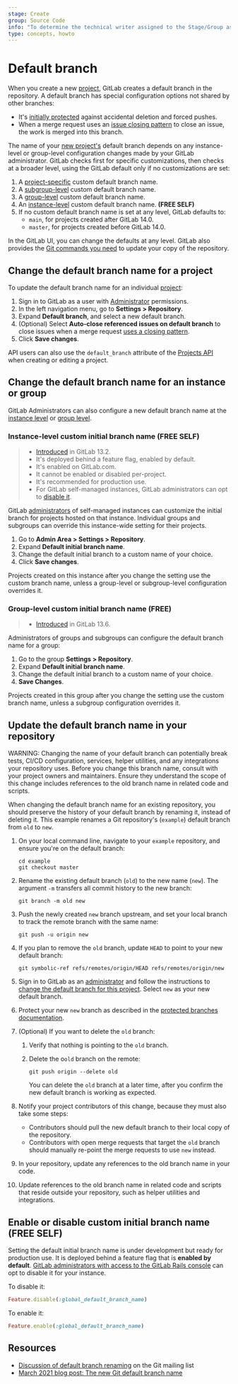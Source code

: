 ```yaml
---
stage: Create
group: Source Code
info: "To determine the technical writer assigned to the Stage/Group associated with this page, see https://about.gitlab.com/handbook/engineering/ux/technical-writing/#assignments"
type: concepts, howto
---
```


# Default branch

When you create a new [project](../../index.md), GitLab creates a default branch
in the repository. A default branch has special configuration options not shared
by other branches:

- It's [initially protected](../../protected_branches.md#protected-branches) against
  accidental deletion and forced pushes.
- When a merge request uses an
  [issue closing pattern](../../issues/managing_issues.md#closing-issues-automatically)
  to close an issue, the work is merged into this branch.

The name of your [new project's](../../index.md) default branch depends on any
instance-level or group-level configuration changes made by your GitLab administrator.
GitLab checks first for specific customizations, then checks at a broader level,
using the GitLab default only if no customizations are set:

1. A [project-specific](#change-the-default-branch-name-for-a-project) custom default branch name.
1. A [subgroup-level](#group-level-custom-initial-branch-name) custom default branch name.
1. A [group-level](#group-level-custom-initial-branch-name) custom default branch name.
1. An [instance-level](#instance-level-custom-initial-branch-name) custom default branch name. **(FREE SELF)**
1. If no custom default branch name is set at any level, GitLab defaults to:
   - `main`, for projects created after GitLab 14.0.
   - `master`, for projects created before GitLab 14.0.

In the GitLab UI, you can change the defaults at any level. GitLab also provides
the [Git commands you need](#update-the-default-branch-name-in-your-repository) to update your copy of the repository.

## Change the default branch name for a project

To update the default branch name for an individual [project](../../index.md):

1. Sign in to GitLab as a user with [Administrator](../../../permissions.md) permissions.
1. In the left navigation menu, go to **Settings > Repository**.
1. Expand **Default branch**, and select a new default branch.
1. (Optional) Select **Auto-close referenced issues on default branch** to close
   issues when a merge request
   [uses a closing pattern](../../issues/managing_issues.md#closing-issues-automatically).
1. Click **Save changes**.

API users can also use the `default_branch` attribute of the
[Projects API](../../../../api/projects.md) when creating or editing a project.

## Change the default branch name for an instance or group

GitLab Administrators can also configure a new default branch name at the
[instance level](#instance-level-custom-initial-branch-name) or
[group level](#group-level-custom-initial-branch-name).

### Instance-level custom initial branch name **(FREE SELF)**

> - [Introduced](https://gitlab.com/gitlab-org/gitlab/-/issues/221013) in GitLab 13.2.
> - It's deployed behind a feature flag, enabled by default.
> - It's enabled on GitLab.com.
> - It cannot be enabled or disabled per-project.
> - It's recommended for production use.
> - For GitLab self-managed instances, GitLab administrators can opt to [disable it](#enable-or-disable-custom-initial-branch-name).

GitLab [administrators](../../../permissions.md) of self-managed instances can
customize the initial branch for projects hosted on that instance. Individual
groups and subgroups can override this instance-wide setting for their projects.

1. Go to **Admin Area > Settings > Repository**.
1. Expand **Default initial branch name**.
1. Change the default initial branch to a custom name of your choice.
1. Click **Save changes**.

Projects created on this instance after you change the setting use the
custom branch name, unless a group-level or subgroup-level configuration
overrides it.

### Group-level custom initial branch name **(FREE)**

> - [Introduced](https://gitlab.com/gitlab-org/gitlab/-/issues/221014) in GitLab 13.6.

Administrators of groups and subgroups can configure the default branch name for a group:

1. Go to the group **Settings > Repository**.
1. Expand **Default initial branch name**.
1. Change the default initial branch to a custom name of your choice.
1. **Save Changes**.

Projects created in this group after you change the setting use the custom branch name,
unless a subgroup configuration overrides it.

## Update the default branch name in your repository

WARNING:
Changing the name of your default branch can potentially break tests,
CI/CD configuration, services, helper utilities, and any integrations your repository
uses. Before you change this branch name, consult with your project owners and maintainers.
Ensure they understand the scope of this change includes references to the old
branch name in related code and scripts.

When changing the default branch name for an existing repository, you should preserve
the history of your default branch by renaming it, instead of deleting it. This example
renames a Git repository's (`example`) default branch from `old` to `new`.

1. On your local command line, navigate to your `example` repository, and ensure
   you're on the default branch:

   ```plaintext
   cd example
   git checkout master
   ```

1. Rename the existing default branch (`old`) to the new name (`new`). The argument `-m`
   transfers all commit history to the new branch:

   ```plaintext
   git branch -m old new
   ```

1. Push the newly created `new` branch upstream, and set your local branch to track
   the remote branch with the same name:

   ```plaintext
   git push -u origin new
   ```

1. If you plan to remove the `old` branch, update `HEAD` to point to your new default branch:

   ```plaintext
   git symbolic-ref refs/remotes/origin/HEAD refs/remotes/origin/new
   ```

1. Sign in to GitLab as an [administrator](../../../permissions.md) and follow
   the instructions to
   [change the default branch for this project](#change-the-default-branch-name-for-a-project).
   Select `new` as your new default branch.
1. Protect your new `new` branch as described in the [protected branches documentation](../../protected_branches.md).
1. (Optional) If you want to delete the `old` branch:
   1. Verify that nothing is pointing to the `old` branch.
   1. Delete the o`old` branch on the remote:

      ```plaintext
      git push origin --delete old
      ```

      You can delete the `old` branch at a later time, after you confirm the new default branch is working as expected.

1. Notify your project contributors of this change, because they must also take some steps:

   - Contributors should pull the new default branch to their local copy of the repository.
   - Contributors with open merge requests that target the `old` branch should manually
     re-point the merge requests to use `new` instead.
1. In your repository, update any references to the old branch name in your code.
1. Update references to the old branch name in related code and scripts that reside outside
   your repository, such as helper utilities and integrations.

## Enable or disable custom initial branch name **(FREE SELF)**

Setting the default initial branch name is under development but ready for production use.
It is deployed behind a feature flag that is **enabled by default**.
[GitLab administrators with access to the GitLab Rails console](../../../../administration/feature_flags.md)
can opt to disable it for your instance.

To disable it:

```ruby
Feature.disable(:global_default_branch_name)
```

To enable it:

```ruby
Feature.enable(:global_default_branch_name)
```

## Resources

- [Discussion of default branch renaming](https://lore.kernel.org/git/pull.656.v4.git.1593009996.gitgitgadget@gmail.com/)
  on the Git mailing list
- [March 2021 blog post: The new Git default branch name](https://about.gitlab.com/blog/2021/03/10/new-git-default-branch-name/)
